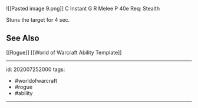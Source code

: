 ![[Pasted image 9.png]]
C Instant
G 
R Melee
P 40e
Req: Stealth

Stuns the target for 4 sec.

## See Also
[[Rogue]]
[[World of Warcraft Ability Template]]

---

id: 202007252000
tags:
 - #worldofwarcraft
 - #rogue
 - #ability

---